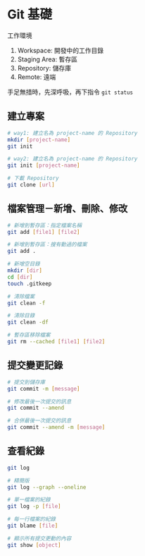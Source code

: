 # Git 基礎

工作環境

1. Workspace: 開發中的工作目錄
2. Staging Area: 暫存區
3. Repository: 儲存庫
4. Remote: 遠端

手足無措時，先深呼吸，再下指令 `git status`

## 建立專案

```bash
# way1: 建立名為 project-name 的 Repository
mkdir [project-name]
git init

# way2: 建立名為 project-name 的 Repository
git init [project-name]

# 下載 Repository
git clone [url]
```

## 檔案管理－新增、刪除、修改

```bash
# 新增到暫存區：指定檔案名稱
git add [file1] [file2]

# 新增到暫存區：搜有動過的檔案
git add .

# 新增空目錄
mkdir [dir]
cd [dir]
touch .gitkeep

# 清除檔案
git clean -f

# 清除目錄
git clean -df

# 暫存區移除檔案
git rm --cached [file1] [file2]
```

## 提交變更記錄

```bash
# 提交到儲存庫
git commit -m [message]

# 修改最後一次提交的訊息
git commit --amend

# 合併最後一次提交的訊息
git commit --amend -m [message]
```

## 查看紀錄

```bash
git log

# 精簡版
git log --graph --oneline

# 單一檔案的紀錄
git log -p [file]

# 每一行檔案的紀錄
git blame [file]

# 顯示所有提交更動的內容
git show [object]
```

